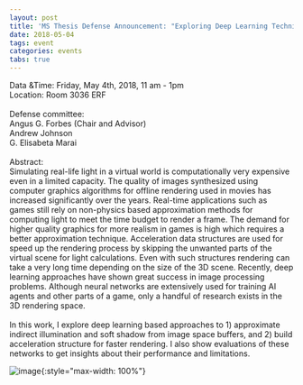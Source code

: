 ```yaml
---
layout: post
title: 'MS Thesis Defense Announcement: "Exploring Deep Learning Techniques for Real-time Graphics"'
date: 2018-05-04
tags: event
categories: events
tabs: true
---
```


Data &Time: Friday, May 4th, 2018, 11 am - 1pm<br>
Location: Room 3036 ERF<br><br>
Defense committee:<br>
Angus G. Forbes (Chair and Advisor)<br>
Andrew Johnson<br>
G. Elisabeta Marai<br><br>
Abstract:<br>
Simulating real-life light in a virtual world is computationally very expensive even in a limited capacity. The quality of images synthesized using computer graphics algorithms for offline rendering used in movies has increased significantly over the years. Real-time applications such as games still rely on non-physics based approximation methods for computing light to meet the time budget to render a frame. The demand for higher quality graphics for more realism in games is high which requires a better approximation technique. Acceleration data structures are used for speed up the rendering process by skipping the unwanted parts of the virtual scene for light calculations. Even with such structures rendering can take a very long time depending on the size of the 3D scene. Recently, deep learning approaches have shown great success in image processing problems. Although neural networks are extensively used for training AI agents and other parts of a game, only a handful of research exists in the 3D rendering space.<br><br>
In this work, I explore deep learning based approaches to 1) approximate indirect illumination and soft shadow from image space buffers, and 2) build acceleration structure for faster rendering. I also show evaluations of these networks to get insights about their performance and limitations.

![image](https://www.evl.uic.edu/output/originals/mthomas_thesis.png-srcw.jpg){:style="max-width: 100%"}

